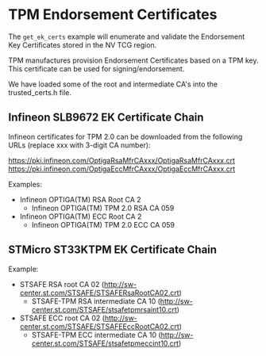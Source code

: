 # TPM Endorsement Certificates

The `get_ek_certs` example will enumerate and validate the Endorsement Key Certificates stored in the NV TCG region.

TPM manufactures provision Endorsement Certificates based on a TPM key. This certificate can be used for signing/endorsement.

We have loaded some of the root and intermediate CA's into the trusted_certs.h file.

## Infineon SLB9672 EK Certificate Chain

Infineon certificates for TPM 2.0 can be downloaded from the following URLs (replace xxx with 3-digit CA number):

https://pki.infineon.com/OptigaRsaMfrCAxxx/OptigaRsaMfrCAxxx.crt
https://pki.infineon.com/OptigaEccMfrCAxxx/OptigaEccMfrCAxxx.crt


Examples:

- Infineon OPTIGA(TM) RSA Root CA 2
  - Infineon OPTIGA(TM) TPM 2.0 RSA CA 059
- Infineon OPTIGA(TM) ECC Root CA 2
  - Infineon OPTIGA(TM) TPM 2.0 ECC CA 059

## STMicro ST33KTPM EK Certificate Chain

Example:

- STSAFE RSA root CA 02 (http://sw-center.st.com/STSAFE/STSAFERsaRootCA02.crt)
  - STSAFE-TPM RSA intermediate CA 10 (http://sw-center.st.com/STSAFE/stsafetpmrsaint10.crt)
- STSAFE ECC root CA 02 (http://sw-center.st.com/STSAFE/STSAFEEccRootCA02.crt)
  - STSAFE-TPM ECC intermediate CA 10 (http://sw-center.st.com/STSAFE/stsafetpmeccint10.crt)

